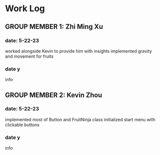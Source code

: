 # Work Log

## GROUP MEMBER 1: Zhi Ming Xu

### date: 5-22-23
worked alongside Kevin to provide him with insights
implemented gravity and movement for fruits

### date y

info


## GROUP MEMBER 2: Kevin Zhou

### date: 5-22-23
implemented most of Button and FruitNinja class
initialized start menu with clickable buttons

### date y

info
